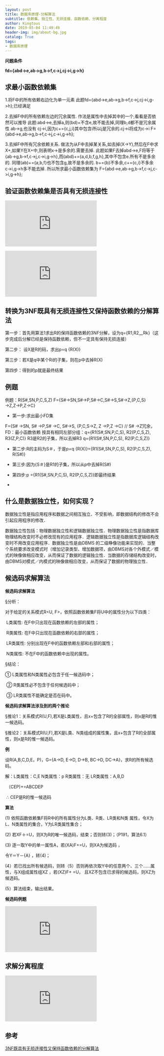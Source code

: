 ```yaml
---
layout: post
title: 数据库原理-分解算法
subtitle: 依赖集、独立性、无损连接、函数依赖、分离程度
author: Kingtous
date: 2019-05-04 11:49:49
header-img: img/about-bg.jpg
catalog: True
tags:
- 数据库原理
---
```


**问题条件**

**fd={abd->e,ab->g,b->f,c->j,cj->i,g->h}**

## 求最小函数依赖集

1.将F中的所有依赖右边化为单一元素  此题fd={abd->e,ab->g,b->f,c->j,cj->i,g->h};已经满足

 2.去掉F中的所有依赖左边的冗余属性.  作法是属性中去掉其中的一个,看看是否依然可以推导  此题:abd->e,去掉a,则(bd)+不含e,故不能去掉,同理b,d都不是冗余属性 ab->g,也没有  cj->i,因为c+={c,j,i}其中包含i所以j是冗余的.cj->i将成为c->i F={abd->e,ab->g,b->f,c->j,c->i,g->h}; 

3.去掉F中所有冗余依赖关系.  做法为从F中去掉某关系,如去掉(X->Y),然后在F中求X+,如果Y在X+中,则表明x->是多余的.需要去掉.  此题如果F去掉abd->e,F将等于{ab->g,b->f,c->j,c->i,g->h},而(abd)+={a,d,b,f,g,h},其中不包含e.所有不是多余的.  同理(ab)+={a,b,f}也不包含g,故不是多余的. b+={b}不多余,c+={c,i}不多余 c->i,g->h多不能去掉.  所以所求最小函数依赖集为 F={abd->e,ab->g,b->f,c->j,c->i,g->h};   



## 验证函数依赖集是否具有无损连接性

![图1](http://39.107.226.2/index.php?user/publicLink&fid=5338MpBtSOz3ymJLhczStObxVyBycNTqV3rZeTUL54hzWcSWXPpPEQwOBz17ANqUQb8U-oSe3bHYefjm1vgllxm7hcv7-IkiioNiO_z2kKeqxU7Pem63DHO9BpGWbJ1DbdAUzX-S&file_name=/database_identifyDependency_1.png)

![](http://39.107.226.2/index.php?user/publicLink&fid=5338MpBtSOz3ymJLhczStObxVyBycNTqV3rZeTUL54hzWcSWXPpPEQwOBz17ANqUQb8U-oSe3bHYefjm1vgllxm7hcv7-IkiioNiO_z2kKeqxU7Pem63DHO9BpGWbJ1DbdAUzX-S&file_name=/database_identifyDependency_2.png)

## 转换为3NF既具有无损连接性又保持函数依赖的分解算法

第一步：首先用算法1求出R的保持函数依赖的3NF分解，设为q={R1,R2,„,Rk}（这步完成后分解已经是保持函数依赖，但不一定具有保持无损连接） 

第二步： 设X是R的码，求出p=q  {R(X)}  

第三步：若X是q中某个Ri的子集，则在p中去掉R(X) 

第四步：得到的p就是最终结果  



## 例题

例题：R(S#,SN,P,C,S,Z)  F={S#→SN,S#→P,S#→C,S#→S,S#→Z,{P,C,S}→Z,Z→P,Z→C}  

- 第一步:求出最小FD集

F={S# →SN, S# →P,S# →C, S#→S, {P,C,S→Z, Z →P,Z →C} // S# →Z冗余，FD：最小函数依赖  按具有相同左部分组：q={R1(S#,SN,P,C,S), R2(P,C,S,Z), R3(Z,P,C)} R3是R2的子集，所以去掉R3  q={R1(S#,SN,P,C,S), R2(P,C,S,Z)}  

- 第二步:R的主码为S＃，于是p=q  {R(X)}={R1(S#,SN,P,C,S), R2(P,C,S,Z),  R(S#)}  

- 第三步:因为{S＃}是R1的子集，所以从p中去掉R(S#)  
- 第四步:p ={R1(S#,SN,P,C,S), R2(P,C,S,Z)}即最终结果  
- 

## 什么是数据独立性，如何实现？

数据独立性是指应用程序和数据之间相互独立、不受影响，即数据结构的修改不会引起应用程序的修改．

数据独立性包括：物理数据独立性和逻辑数据独立性．物理数据独立性是指数据库物理结构改变时不必修改现有的应用程序．逻辑数据独立性是指数据库逻辑结构改变时不用改变应用程序．数据独立性是由DBMS 的二级睁像功能来实现的．当整个系统要求改变模式时（增加记录类型、增加数据项，由DBMS对各个外模式／模式的映像做相应改变，从而保证了数据的逻辑独立性．当数据的存储结构改变时，由DBMS对模式／内模式的映像做相应改变，从而保证了数据的物理独立性． 





## 候选码求解算法

**候选码求解算法**

§分析：

   对于给定的关系模式R<U, F>，依照函数依赖集F将U中的属性分为以下四类：

​    L类属性: 在F中只出现在函数依赖的左部的属性；

​    R类属性: 在F中只出现在函数依赖的右部的属性；

​    LR类属性: 分别出现在F中的函数依赖左部和右部的属性；

​    N类属性: 不在F中的函数依赖中出现的属性。

§结论：

  ① L类属性和N类属性必包含于任一候选码中；

​    ② R类属性必不包含于任何候选码中；

​    ③ LR类属性不能确定是否在码中。

**候选码求解算法涉及到的两个推论**

§推论1：关系模式R(U,F),若X是L类属性，且x+包含了R的全部属性，则x是R的惟一候选码。

§推论2：关系模式R(U,F),若X是L类、N类组成的属性集，且x+包含了R的全部属性，则x是R的惟一候选码。

**例**

设R(A,B,C,D,E，P)，G={A→D, E→D, D→B, BC→D, DC→A}，求R的所有候选码。

   解：L类属性：C,E    N类属性：p   R类属性：无    LR类属性：A,B,D

​         （CEP)+=ABCDEP

​       ∴ CEP是R的惟一候选码

**算法**

(1) 依照函数依赖集F将R中的所有属性分为L类、R类、LR类和N类 属性，令X为L、N类属性的集合，Y为LR类属性集合；

(2) 若XF＋=U，则X为R的唯一候选码，结束；否则转(3)；（P191，算法6.1）

(3) 逐一取Y中的单一属性A，若(XA)F+=U，则XA为候选码 ，

   令Y＝Y－{A} ，转(4)；

(4）若已找出所有候选码，则转（5）否则再依次取Y中的任意两个、三个……属性，与X组成属性组XZ ，若(XZ)F+ =U， 且XZ不包含已求得的候选码，则XZ为候选码。

(5）算法结束，输出结果。

**候选码例题**

![](http://39.107.226.2/index.php?user/publicLink&fid=9984KL4HSxKlDDl_p-cMq16BbF0DhgA9gqKv5QKW57hKsOICAz1NQNTK9W3zVvZHjvnHNDTFgDjZd5QA_EQuYULt0x-DzUAX6r7FVl9NoDnibsyjDRUQpfwr8KSZmhqHl_g8nGbKcqg&file_name=/%E6%95%B0%E6%8D%AE%E5%BA%93%E5%8E%9F%E7%90%86-%E5%80%99%E9%80%89%E7%A0%81%E6%B1%82%E8%A7%A3.png)

## 求解分离程度

![](http://39.107.226.2/index.php?user/publicLink&fid=ef4d2gSGrt9DcKqXYKjjlS3zMoz4_B7o38gAD9CnyiBAMr7OQpGN0G9nRTAibpjPLpZSZZnBo1mb2k_b9h79hWy3nwDkTQVVfXBr0IG7CXBQjoOmVfse4NIX57bgJxO6PPWW2gM&file_name=/%E6%95%B0%E6%8D%AE%E5%BA%93%E5%8E%9F%E7%90%86-%E5%88%86%E7%A6%BB%E7%A8%8B%E5%BA%A6.png)

## 参考

[3NF既具有无损连接性又保持函数依赖的分解算法](https://wenku.baidu.com/view/af57466efad6195f302ba616.html)